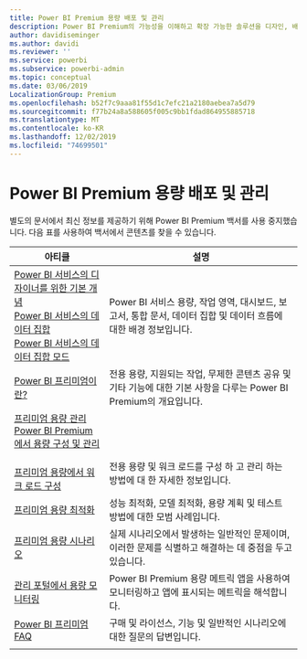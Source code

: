 ```yaml
---
title: Power BI Premium 용량 배포 및 관리
description: Power BI Premium의 가능성을 이해하고 확장 가능한 솔루션을 디자인, 배포, 모니터링 및 문제 해결하는 방법을 알아봅니다.
author: davidiseminger
ms.author: davidi
ms.reviewer: ''
ms.service: powerbi
ms.subservice: powerbi-admin
ms.topic: conceptual
ms.date: 03/06/2019
LocalizationGroup: Premium
ms.openlocfilehash: b52f7c9aaa81f55d1c7efc21a2180aebea7a5d79
ms.sourcegitcommit: f77b24a8a588605f005c9bb1fdad864955885718
ms.translationtype: MT
ms.contentlocale: ko-KR
ms.lasthandoff: 12/02/2019
ms.locfileid: "74699501"
---
```

# <a name="deploying-and-managing-power-bi-premium-capacities"></a>Power BI Premium 용량 배포 및 관리

별도의 문서에서 최신 정보를 제공하기 위해 Power BI Premium 백서를 사용 중지했습니다. 다음 표를 사용하여 백서에서 콘텐츠를 찾을 수 있습니다. 

| 아티클 | 설명 |
|-----|----|
| [Power BI 서비스의 디자이너를 위한 기본 개념](service-basic-concepts.md)</br>[Power BI 서비스의 데이터 집합](service-datasets-understand.md)</br>[Power BI 서비스의 데이터 집합 모드](service-dataset-modes-understand.md) | Power BI 서비스 용량, 작업 영역, 대시보드, 보고서, 통합 문서, 데이터 집합 및 데이터 흐름에 대한 배경 정보입니다. |
| [Power BI 프리미엄이란?](service-premium-what-is.md) | 전용 용량, 지원되는 작업, 무제한 콘텐츠 공유 및 기타 기능에 대한 기본 사항을 다루는 Power BI Premium의 개요입니다.  |
| [프리미엄 용량 관리](service-premium-capacity-manage.md)</br>[Power BI Premium에서 용량 구성 및 관리](service-admin-premium-manage.md)
</br>[프리미엄 용량에서 워크 로드 구성](service-admin-premium-workloads.md) | 전용 용량 및 워크 로드를 구성 하 고 관리 하는 방법에 대 한 자세한 정보입니다. |
| [프리미엄 용량 최적화](service-premium-capacity-optimize.md) | 성능 최적화, 모델 최적화, 용량 계획 및 테스트 방법에 대한 모범 사례입니다. |
| [프리미엄 용량 시나리오](service-premium-capacity-scenarios.md) | 실제 시나리오에서 발생하는 일반적인 문제이며, 이러한 문제를 식별하고 해결하는 데 중점을 두고 있습니다. |
| [관리 포털에서 용량 모니터링](service-admin-premium-monitor-portal.md) | Power BI Premium 용량 메트릭 앱을 사용하여 모니터링하고 앱에 표시되는 메트릭을 해석합니다. |
| [Power BI 프리미엄 FAQ](service-premium-faq.md) | 구매 및 라이선스, 기능 및 일반적인 시나리오에 대한 질문의 답변입니다. |
| | |
